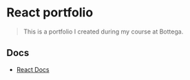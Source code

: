 # React portfolio
> This is a portfolio I created during my course at Bottega.

## Docs
- [React Docs](https://github.com/Benjibuns/df-ben-portfolio)